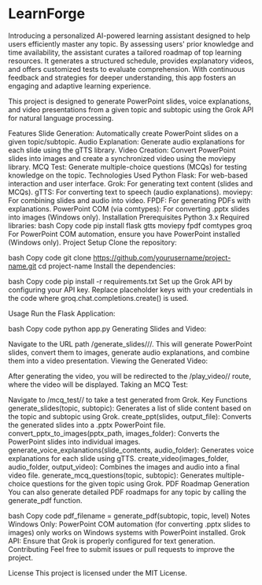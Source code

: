 # LearnForge
Introducing a personalized AI-powered learning assistant designed to help users efficiently master any topic. By assessing users' prior knowledge and time availability, the assistant curates a tailored roadmap of top learning resources. It generates a structured schedule, provides explanatory videos, and offers customized tests to evaluate comprehension. With continuous feedback and strategies for deeper understanding, this app fosters an engaging and adaptive learning experience.


This project is designed to generate PowerPoint slides, voice explanations, and video presentations from a given topic and subtopic using the Grok API for natural language processing.

Features
Slide Generation: Automatically create PowerPoint slides on a given topic/subtopic.
Audio Explanation: Generate audio explanations for each slide using the gTTS library.
Video Creation: Convert PowerPoint slides into images and create a synchronized video using the moviepy library.
MCQ Test: Generate multiple-choice questions (MCQs) for testing knowledge on the topic.
Technologies Used
Python
Flask: For web-based interaction and user interface.
Grok: For generating text content (slides and MCQs).
gTTS: For converting text to speech (audio explanations).
moviepy: For combining slides and audio into video.
FPDF: For generating PDFs with explanations.
PowerPoint COM (via comtypes): For converting .pptx slides into images (Windows only).
Installation
Prerequisites
Python 3.x
Required libraries:
bash
Copy code
pip install flask gtts moviepy fpdf comtypes groq
For PowerPoint COM automation, ensure you have PowerPoint installed (Windows only).
Project Setup
Clone the repository:

bash
Copy code
git clone https://github.com/yourusername/project-name.git
cd project-name
Install the dependencies:

bash
Copy code
pip install -r requirements.txt
Set up the Grok API by configuring your API key. Replace placeholder keys with your credentials in the code where groq.chat.completions.create() is used.

Usage
Run the Flask Application:

bash
Copy code
python app.py
Generating Slides and Video:

Navigate to the URL path /generate_slides/<topic>/<subtopic>/<level>.
This will generate PowerPoint slides, convert them to images, generate audio explanations, and combine them into a video presentation.
Viewing the Generated Video:

After generating the video, you will be redirected to the /play_video/<topic>/<subtopic> route, where the video will be displayed.
Taking an MCQ Test:

Navigate to /mcq_test/<topic>/<subtopic> to take a test generated from Grok.
Key Functions
generate_slides(topic, subtopic): Generates a list of slide content based on the topic and subtopic using Grok.
create_ppt(slides, output_file): Converts the generated slides into a .pptx PowerPoint file.
convert_pptx_to_images(pptx_path, images_folder): Converts the PowerPoint slides into individual images.
generate_voice_explanations(slide_contents, audio_folder): Generates voice explanations for each slide using gTTS.
create_video(images_folder, audio_folder, output_video): Combines the images and audio into a final video file.
generate_mcq_questions(topic, subtopic): Generates multiple-choice questions for the given topic using Grok.
PDF Roadmap Generation
You can also generate detailed PDF roadmaps for any topic by calling the generate_pdf function.

bash
Copy code
pdf_filename = generate_pdf(subtopic, topic, level)
Notes
Windows Only: PowerPoint COM automation (for converting .pptx slides to images) only works on Windows systems with PowerPoint installed.
Grok API: Ensure that Grok is properly configured for text generation.
Contributing
Feel free to submit issues or pull requests to improve the project.

License
This project is licensed under the MIT License.
